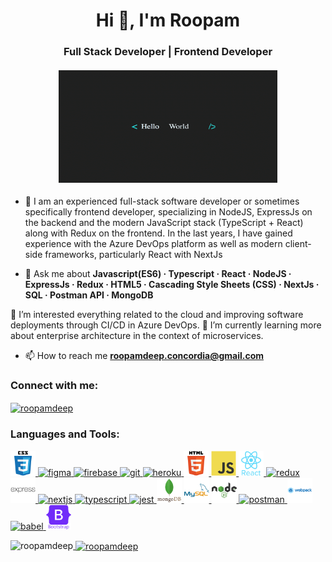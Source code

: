 <h1 align="center">Hi 👋, I'm Roopam</h1>
<h3 align="center">Full Stack Developer | Frontend Developer</h3>
<h4 align="center"><img src="/resources/N2j1.gif" width="350px" height="180px"/></h4>

- 🌱  I am an experienced full-stack software developer or sometimes specifically frontend developer, specializing in NodeJS, ExpressJs on the backend and the modern JavaScript stack (TypeScript + React) along with Redux on the frontend. In the last years, I have gained experience with the Azure DevOps platform as well as modern client-side frameworks, particularly React with NextJs

- 💬 Ask me about **Javascript(ES6) · Typescript · React ·  NodeJS · ExpressJs · Redux · HTML5 · Cascading Style Sheets (CSS) ·  NextJs ·  SQL · Postman API · MongoDB**
  
👀 I’m interested everything related to the cloud and improving software deployments through CI/CD in Azure DevOps.
🌱 I’m currently learning more about enterprise architecture in the context of microservices.


- 📫 How to reach me **roopamdeep.concordia@gmail.com**

<h3 align="left">Connect with me:</h3>
<p align="left">
<a href="https://linkedin.com/in/roopamdeep" target="blank"><img align="center" src="https://cdn.jsdelivr.net/npm/simple-icons@3.0.1/icons/linkedin.svg" alt="roopamdeep" height="48" width="48" background-color="white" /></a>
</p>

<h3 align="left">Languages and Tools:</h3>
<p align="left"><a href="https://www.w3schools.com/css/" target="_blank"> <img src="https://raw.githubusercontent.com/devicons/devicon/master/icons/css3/css3-original-wordmark.svg" alt="css3" width="40" height="40"/> </a> <a href="https://www.figma.com/" target="_blank"> <img src="https://www.vectorlogo.zone/logos/figma/figma-icon.svg" alt="figma" width="40" height="40"/> </a> <a href="https://firebase.google.com/" target="_blank"> <img src="https://www.vectorlogo.zone/logos/firebase/firebase-icon.svg" alt="firebase" width="40" height="40"/> </a> <a href="https://git-scm.com/" target="_blank"> <img src="https://www.vectorlogo.zone/logos/git-scm/git-scm-icon.svg" alt="git" width="40" height="40"/> </a> <a href="https://heroku.com" target="_blank"> <img src="https://www.vectorlogo.zone/logos/heroku/heroku-icon.svg" alt="heroku" width="40" height="40"/> </a> <a href="https://www.w3.org/html/" target="_blank"> <img src="https://raw.githubusercontent.com/devicons/devicon/master/icons/html5/html5-original-wordmark.svg" alt="html5" width="40" height="40"/> </a> <a href="https://developer.mozilla.org/en-US/docs/Web/JavaScript" target="_blank"> <img src="https://raw.githubusercontent.com/devicons/devicon/master/icons/javascript/javascript-original.svg" alt="javascript" width="40" height="40"/> </a> <a href="https://reactjs.org/" target="_blank"> <img src="https://raw.githubusercontent.com/devicons/devicon/master/icons/react/react-original-wordmark.svg" alt="react" width="40" height="40"/> </a><a href="https://redux.js.org/" target="_blank"> <img src="https://www.vectorlogo.zone/logos/js_redux/js_redux-icon.svg" alt="redux" width="40" height="40"/> </a> <a href="https://expressjs.com" target="_blank"> <img src="https://raw.githubusercontent.com/devicons/devicon/master/icons/express/express-original-wordmark.svg" alt="express" width="40" height="40"/><a href="https://nextjs.org/" target="_blank"> <img src="http://www.w3.org/2000/svg" alt="nextjs" width="40" height="40"/> </a><a href="https://typescriptlang.org/" target="_blank"> <img src="https://www.vectorlogo.zone/logos/typescriptlang/typescriptlang-icon.svg" alt="typescript" width="40" height="40"/> </a><a href="https://jestjs.io" target="_blank"> <img src="https://www.vectorlogo.zone/logos/jestjsio/jestjsio-icon.svg" alt="jest" width="40" height="40"/> </a> <a href="https://www.mongodb.com/" target="_blank"> <img src="https://raw.githubusercontent.com/devicons/devicon/master/icons/mongodb/mongodb-original-wordmark.svg" alt="mongodb" width="40" height="40"/> </a> <a href="https://www.mysql.com/" target="_blank"> <img src="https://raw.githubusercontent.com/devicons/devicon/master/icons/mysql/mysql-original-wordmark.svg" alt="mysql" width="40" height="40"/> </a> <a href="https://nodejs.org" target="_blank"> <img src="https://raw.githubusercontent.com/devicons/devicon/master/icons/nodejs/nodejs-original-wordmark.svg" alt="nodejs" width="40" height="40"/> </a> <a href="https://postman.com" target="_blank"> <img src="https://www.vectorlogo.zone/logos/getpostman/getpostman-icon.svg" alt="postman" width="40" height="40"/> </a> <a href="https://webpack.js.org" target="_blank"> <img src="https://raw.githubusercontent.com/devicons/devicon/d00d0969292a6569d45b06d3f350f463a0107b0d/icons/webpack/webpack-original-wordmark.svg" alt="webpack" width="40" height="40"/> </a> <a href="https://babeljs.io/" target="_blank"> <img src="https://www.vectorlogo.zone/logos/babeljs/babeljs-icon.svg" alt="babel" width="40" height="40"/> </a> <a href="https://getbootstrap.com" target="_blank"> <img src="https://raw.githubusercontent.com/devicons/devicon/master/icons/bootstrap/bootstrap-plain-wordmark.svg" alt="bootstrap" width="40" height="40"/> </p>

<p><img align="left" src="https://github-readme-stats.vercel.app/api/top-langs?username=roopamdeep&show_icons=true&locale=en&layout=compact&hide=python" alt="roopamdeep" /></p>

<p>&nbsp;<img align="center" src="https://github-readme-stats.vercel.app/api?username=roopamdeep&show_icons=true&locale=en" alt="roopamdeep" /></p>
